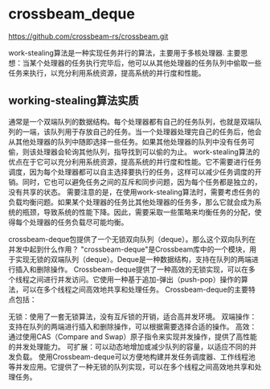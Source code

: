 # crossbeam_deque

https://github.com/crossbeam-rs/crossbeam.git

work-stealing算法是一种实现任务并行的算法，主要用于多核处理器.
主要思想：当某个处理器的任务执行完毕后，他可以从其他处理器的任务队列中偷取一些任务来执行，以充分利用系统资源，提高系统的并行度和性能。
## working-stealing算法实质
通常是一个双端队列的数据结构。每个处理器都有自己的任务队列，也就是双端队列的一端，该队列用于存放自己的任务。当一个处理器处理完自己的任务后，他会从其他处理器的队列中随即选择一些任务。如果其他处理器的队列中没有任务可偷，则该处理器会轮询其他队列，指导找到可以偷的为止。
work-stealing算法的优点在于它可以充分利用系统资源，提高系统的并行度和性能。它不需要进行任务调度，因为每个处理器都可以自主选择要执行的任务，这样可以减少任务调度的开销。同时，它也可以避免任务之间的互斥和同步问题，因为每个任务都是独立的，没有共享的状态。
需要注意的是，在使用work-stealing算法时，需要考虑任务的负载均衡问题。如果某个处理器的任务比其他处理器的任务多，那么它就会成为系统的瓶颈，导致系统的性能下降。因此，需要采取一些策略来均衡任务的分配，使得每个处理器的任务负载尽可能均衡。

crossbeam-deque包提供了一个无锁双向队列（deque）。那么这个双向队列在并发中起到什么作用？
"crossbeam-deque"是Crossbeam库中的一个模块，用于实现无锁的双端队列（deque）。Deque是一种数据结构，支持在队列的两端进行插入和删除操作。
Crossbeam-deque提供了一种高效的无锁实现，可以在多个线程之间进行并发访问。它使用一种基于追加-弹出（push-pop）操作的算法，可以在多个线程之间高效地共享和处理任务。
Crossbeam-deque的主要特点包括：

无锁：使用了一套无锁算法，没有互斥锁的开销，适合高并发环境。
双端操作：支持在队列的两端进行插入和删除操作，可以根据需要选择合适的操作。
高效：通过使用CAS（Compare and Swap）原子指令来实现并发操作，提供了高性能的并发处理能力。
可扩展：可以动态地增加或减少队列的容量，以适应不同的并发负载。
使用Crossbeam-deque可以方便地构建并发任务调度器、工作线程池等并发应用。它提供了一种无锁的队列实现，可以在多个线程之间高效地共享和处理任务。

